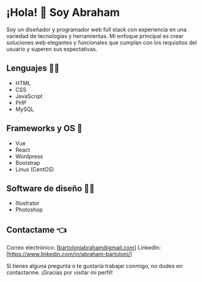 # ¡Hola! 👋 Soy Abraham
Soy un diseñador y programador web full stack con experiencia en una variedad de tecnologías y herramientas. Mi enfoque principal es crear soluciones web elegantes y funcionales que cumplan con los requisitos del usuario y superen sus expectativas.

## Lenguajes :man_technologist: 
- HTML
- CSS
- JavaScript
- PHP
- MySQL

 ## Frameworks y OS :mechanical_arm:
- Vue
- React
- Wordpress
- Bootstrap
- Linux (CentOS)

## Software de diseño 	:artist:
- Illustrator
- Photoshop

## Contactame :point_left:
Correo electrónico: [bartoloniabraham@gmail.com]
LinkedIn: [https://www.linkedin.com/in/abraham-bartoloni/]
              
              

Si tienes alguna pregunta o te gustaría trabajar conmigo, no dudes en contactarme. ¡Gracias por visitar mi perfil!
<!--
**Bartoloni00/Bartoloni00** is a ✨ _special_ ✨ repository because its `README.md` (this file) appears on your GitHub profile.

Here are some ideas to get you started:

- 🔭 I’m currently working on ...
- 🌱 I’m currently learning ...
- 👯 I’m looking to collaborate on ...
- 🤔 I’m looking for help with ...
- 💬 Ask me about ...
- 📫 How to reach me: ...
- 😄 Pronouns: ...
- ⚡ Fun fact: ...
-->
